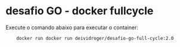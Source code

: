 # desafio GO - docker fullcycle

Execute o comando abaixo para executar o container:

```sh
    docker run docker run deividroger/desafio-go-full-cycle:2.0
```